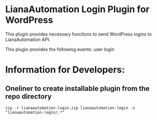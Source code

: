 # LianaAutomation Login Plugin for WordPress

This plugin provides necessary functions to send WordPress logins to LianaAutomation API.

This plugin provides the following events: user login

# Information for Developers:

## Oneliner to create installable plugin from the repo directory

```
zip -r lianaautomation-login.zip lianaautomation-login -x "lianaautomation-login/.*"
```
